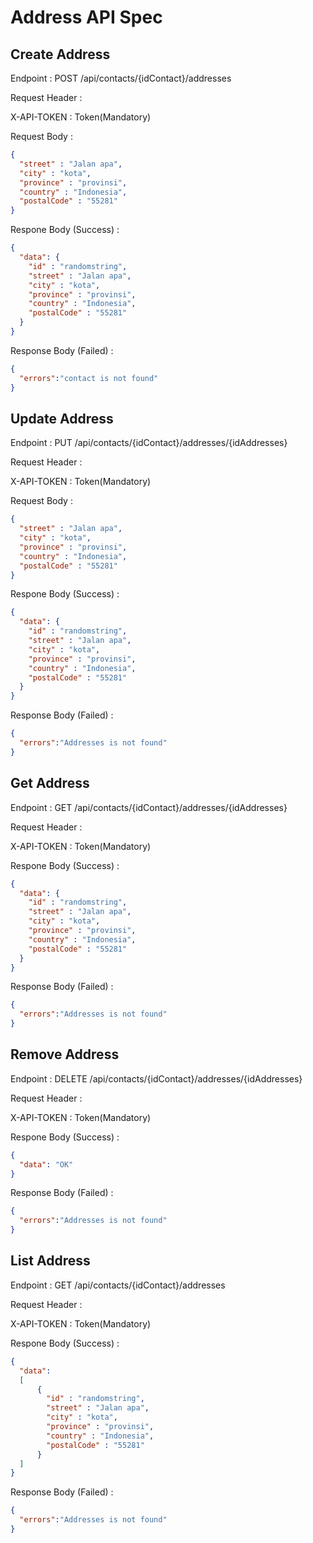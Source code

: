 # Address API Spec

## Create Address
Endpoint : POST /api/contacts/{idContact}/addresses

Request Header :

X-API-TOKEN : Token(Mandatory)

Request Body :
```json
{
  "street" : "Jalan apa",
  "city" : "kota",
  "province" : "provinsi",
  "country" : "Indonesia",
  "postalCode" : "55281"
}
```

Respone Body (Success) :

```json
{
  "data": {
    "id" : "randomstring",
    "street" : "Jalan apa",
    "city" : "kota",
    "province" : "provinsi",
    "country" : "Indonesia",
    "postalCode" : "55281"
  }
}
```

Response Body (Failed) :

```json
{
  "errors":"contact is not found" 
}
```

## Update Address
Endpoint : PUT /api/contacts/{idContact}/addresses/{idAddresses}

Request Header :

X-API-TOKEN : Token(Mandatory)

Request Body :
```json
{
  "street" : "Jalan apa",
  "city" : "kota",
  "province" : "provinsi",
  "country" : "Indonesia",
  "postalCode" : "55281"
}
```

Respone Body (Success) :

```json
{
  "data": {
    "id" : "randomstring",
    "street" : "Jalan apa",
    "city" : "kota",
    "province" : "provinsi",
    "country" : "Indonesia",
    "postalCode" : "55281"
  }
}
```

Response Body (Failed) :

```json
{
  "errors":"Addresses is not found" 
}
```


## Get Address
Endpoint : GET /api/contacts/{idContact}/addresses/{idAddresses}

Request Header :

X-API-TOKEN : Token(Mandatory)

Respone Body (Success) :

```json
{
  "data": {
    "id" : "randomstring",
    "street" : "Jalan apa",
    "city" : "kota",
    "province" : "provinsi",
    "country" : "Indonesia",
    "postalCode" : "55281"
  }
}
```

Response Body (Failed) :

```json
{
  "errors":"Addresses is not found" 
}
```


## Remove Address
Endpoint : DELETE /api/contacts/{idContact}/addresses/{idAddresses}

Request Header :

X-API-TOKEN : Token(Mandatory)

Respone Body (Success) :

```json
{
  "data": "OK"
}
```

Response Body (Failed) :

```json
{
  "errors":"Addresses is not found" 
}
```

## List Address
Endpoint : GET /api/contacts/{idContact}/addresses

Request Header :

X-API-TOKEN : Token(Mandatory)


Respone Body (Success) :

```json
{
  "data": 
  [
      {
        "id" : "randomstring",
        "street" : "Jalan apa",
        "city" : "kota",
        "province" : "provinsi",
        "country" : "Indonesia",
        "postalCode" : "55281"
      }
  ]
}
```

Response Body (Failed) :

```json
{
  "errors":"Addresses is not found" 
}
```